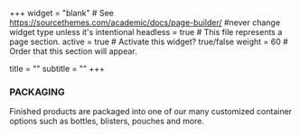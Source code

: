 +++
widget = "blank"  # See https://sourcethemes.com/academic/docs/page-builder/ #never change widget type unless it's intentional
headless = true  # This file represents a page section.
active = true  # Activate this widget? true/false
weight = 60  # Order that this section will appear.

title = ""
subtitle = ""
+++

**<h3>PACKAGING</h3>**
<p>Finished products are packaged into one of our many customized container options such as bottles, blisters, pouches and more.</p>
